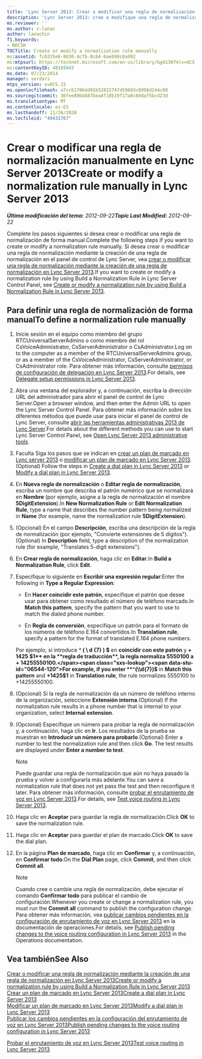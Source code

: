 ```yaml
---
title: 'Lync Server 2013: Crear o modificar una regla de normalización manualmente'
description: 'Lync Server 2013: cree o modifique una regla de normalización de forma manual.'
ms.reviewer: ''
ms.author: v-lanac
author: lanachin
f1.keywords:
- NOCSH
TOCTitle: Create or modify a normalization rule manually
ms:assetid: fc0335e6-8830-4cfb-8c64-6aeb98c0a992
ms:mtpsurl: https://technet.microsoft.com/en-us/library/Gg413074(v=OCS.15)
ms:contentKeyID: 48185943
ms.date: 07/23/2014
manager: serdars
mtps_version: v=OCS.15
ms.openlocfilehash: a7cc61706dd91b52822747d59693c8998d244c08
ms.sourcegitcommit: 36fee89bb887bea4f18b19f17a8c69daf5bc423d
ms.translationtype: MT
ms.contentlocale: es-ES
ms.lasthandoff: 11/26/2020
ms.locfileid: "49431767"
---
```

# <a name="create-or-modify-a-normalization-rule-manually-in-lync-server-2013"></a><span data-ttu-id="06544-103">Crear o modificar una regla de normalización manualmente en Lync Server 2013</span><span class="sxs-lookup"><span data-stu-id="06544-103">Create or modify a normalization rule manually in Lync Server 2013</span></span>

<div data-xmlns="http://www.w3.org/1999/xhtml">

<div class="topic" data-xmlns="http://www.w3.org/1999/xhtml" data-msxsl="urn:schemas-microsoft-com:xslt" data-cs="https://msdn.microsoft.com/">

<div data-asp="https://msdn2.microsoft.com/asp">



</div>

<div id="mainSection">

<div id="mainBody"><span data-ttu-id="06544-104">

<span> </span></span><span class="sxs-lookup"><span data-stu-id="06544-104">

<span> </span></span></span>

<span data-ttu-id="06544-105">_**Última modificación del tema:** 2012-09-22_</span><span class="sxs-lookup"><span data-stu-id="06544-105">_**Topic Last Modified:** 2012-09-22_</span></span>

<span data-ttu-id="06544-106">Complete los pasos siguientes si desea crear o modificar una regla de normalización de forma manual.</span><span class="sxs-lookup"><span data-stu-id="06544-106">Complete the following steps if you want to create or modify a normalization rule manually.</span></span> <span data-ttu-id="06544-107">Si desea crear o modificar una regla de normalización mediante la creación de una regla de normalización en el panel de control de Lync Server, vea [crear o modificar una regla de normalización mediante la creación de una regla de normalización en Lync Server 2013](lync-server-2013-create-or-modify-a-normalization-rule-by-using-build-a-normalization-rule.md).</span><span class="sxs-lookup"><span data-stu-id="06544-107">If you want to create or modify a normalization rule by using Build a Normalization Rule in Lync Server Control Panel, see [Create or modify a normalization rule by using Build a Normalization Rule in Lync Server 2013](lync-server-2013-create-or-modify-a-normalization-rule-by-using-build-a-normalization-rule.md).</span></span>

<div>

## <a name="to-define-a-normalization-rule-manually"></a><span data-ttu-id="06544-108">Para definir una regla de normalización de forma manual</span><span class="sxs-lookup"><span data-stu-id="06544-108">To define a normalization rule manually</span></span>

1.  <span data-ttu-id="06544-109">Inicie sesión en el equipo como miembro del grupo RTCUniversalServerAdmins o como miembro del rol CsVoiceAdministrator, CsServerAdministrator o CsAdministrator.</span><span class="sxs-lookup"><span data-stu-id="06544-109">Log on to the computer as a member of the RTCUniversalServerAdmins group, or as a member of the CsVoiceAdministrator, CsServerAdministrator, or CsAdministrator role.</span></span> <span data-ttu-id="06544-110">Para obtener más información, consulte [permisos de configuración de delegación en Lync Server 2013](lync-server-2013-delegate-setup-permissions.md).</span><span class="sxs-lookup"><span data-stu-id="06544-110">For details, see [Delegate setup permissions in Lync Server 2013](lync-server-2013-delegate-setup-permissions.md).</span></span>

2.  <span data-ttu-id="06544-111">Abra una ventana del explorador y, a continuación, escriba la dirección URL del administrador para abrir el panel de control de Lync Server.</span><span class="sxs-lookup"><span data-stu-id="06544-111">Open a browser window, and then enter the Admin URL to open the Lync Server Control Panel.</span></span> <span data-ttu-id="06544-112">Para obtener más información sobre los diferentes métodos que puede usar para iniciar el panel de control de Lync Server, consulte [abrir las herramientas administrativas 2013 de Lync Server](lync-server-2013-open-lync-server-administrative-tools.md).</span><span class="sxs-lookup"><span data-stu-id="06544-112">For details about the different methods you can use to start Lync Server Control Panel, see [Open Lync Server 2013 administrative tools](lync-server-2013-open-lync-server-administrative-tools.md).</span></span>

3.  <span data-ttu-id="06544-113">Faculta Siga los pasos que se indican en [crear un plan de marcado en Lync server 2013](lync-server-2013-create-a-dial-plan.md) o [modificar un plan de marcado en Lync Server 2013](lync-server-2013-modify-a-dial-plan.md).</span><span class="sxs-lookup"><span data-stu-id="06544-113">(Optional) Follow the steps in [Create a dial plan in Lync Server 2013](lync-server-2013-create-a-dial-plan.md) or [Modify a dial plan in Lync Server 2013](lync-server-2013-modify-a-dial-plan.md).</span></span>

4.  <span data-ttu-id="06544-114">En **Nueva regla de normalización** o **Editar regla de normalización**, escriba un nombre que describa el patrón numérico que se normalizará en **Nombre** (por ejemplo, asigne a la regla de normalización el nombre **5DigitExtension**).</span><span class="sxs-lookup"><span data-stu-id="06544-114">In **New Normalization Rule** or **Edit Normalization Rule**, type a name that describes the number pattern being normalized in **Name** (for example, name the normalization rule **5DigitExtension**).</span></span>

5.  <span data-ttu-id="06544-115">(Opcional) En el campo **Descripción**, escriba una descripción de la regla de normalización (por ejemplo, "Convierte extensiones de 5 dígitos").</span><span class="sxs-lookup"><span data-stu-id="06544-115">(Optional) In **Description** field, type a description of the normalization rule (for example, "Translates 5-digit extensions").</span></span>

6.  <span data-ttu-id="06544-116">En **Crear regla de normalización**, haga clic en **Editar**.</span><span class="sxs-lookup"><span data-stu-id="06544-116">In **Build a Normalization Rule**, click **Edit**.</span></span>

7.  <span data-ttu-id="06544-117">Especifique lo siguiente en **Escribir una expresión regular**:</span><span class="sxs-lookup"><span data-stu-id="06544-117">Enter the following in **Type a Regular Expression**:</span></span>
    
      - <span data-ttu-id="06544-118">En **Hacer coincidir este patrón**, especifique el patrón que desee usar para obtener como resultado el número de teléfono marcado.</span><span class="sxs-lookup"><span data-stu-id="06544-118">In **Match this pattern**, specify the pattern that you want to use to match the dialed phone number.</span></span>
    
      - <span data-ttu-id="06544-119">En **Regla de conversión**, especifique un patrón para el formato de los números de teléfono E.164 convertidos.</span><span class="sxs-lookup"><span data-stu-id="06544-119">In **Translation rule**, specify a pattern for the format of translated E.164 phone numbers.</span></span>
    
    <span data-ttu-id="06544-120">Por ejemplo, si introduce **^ ( \\ d {7} ) $** en **coincidir con este patrón** y **+ 1425 $1** en la **regla de traducción**, la regla normaliza 5550100 a + 14255550100.</span><span class="sxs-lookup"><span data-stu-id="06544-120">For example, if you enter **^(\\d{7})$** in **Match this pattern** and **+1425$1** in **Translation rule**, the rule normalizes 5550100 to +14255550100.</span></span>

8.  <span data-ttu-id="06544-121">(Opcional) Si la regla de normalización da un número de teléfono interno de la organización, seleccione **Extensión interna**.</span><span class="sxs-lookup"><span data-stu-id="06544-121">(Optional) If the normalization rule results in a phone number that is internal to your organization, select **Internal extension**.</span></span>

9.  <span data-ttu-id="06544-p104">(Opcional) Especifique un número para probar la regla de normalización y, a continuación, haga clic en **Ir**. Los resultados de la prueba se muestran en **Introducir un número para probarlo**.</span><span class="sxs-lookup"><span data-stu-id="06544-p104">(Optional) Enter a number to test the normalization rule and then click **Go**. The test results are displayed under **Enter a number to test**.</span></span>
    
    <div>
    

    > [!NOTE]  
    > <span data-ttu-id="06544-124">Puede guardar una regla de normalización que aún no haya pasado la prueba y volver a configurarla más adelante.</span><span class="sxs-lookup"><span data-stu-id="06544-124">You can save a normalization rule that does not yet pass the test and then reconfigure it later.</span></span> <span data-ttu-id="06544-125">Para obtener más información, consulte <A href="lync-server-2013-test-voice-routing.md">probar el enrutamiento de voz en Lync Server 2013</A>.</span><span class="sxs-lookup"><span data-stu-id="06544-125">For details, see <A href="lync-server-2013-test-voice-routing.md">Test voice routing in Lync Server 2013</A>.</span></span>

    
    </div>

10. <span data-ttu-id="06544-126">Haga clic en **Aceptar** para guardar la regla de normalización.</span><span class="sxs-lookup"><span data-stu-id="06544-126">Click **OK** to save the normalization rule.</span></span>

11. <span data-ttu-id="06544-127">Haga clic en **Aceptar** para guardar el plan de marcado.</span><span class="sxs-lookup"><span data-stu-id="06544-127">Click **OK** to save the dial plan.</span></span>

12. <span data-ttu-id="06544-128">En la página **Plan de marcado**, haga clic en **Confirmar** y, a continuación, en **Confirmar todo**.</span><span class="sxs-lookup"><span data-stu-id="06544-128">On the **Dial Plan** page, click **Commit**, and then click **Commit all**.</span></span>
    
    <div>
    

    > [!NOTE]  
    > <span data-ttu-id="06544-129">Cuando cree o cambie una regla de normalización, debe ejecutar el
comando <STRONG>Confirmar todo</STRONG> para publicar el cambio de configuración.</span><span class="sxs-lookup"><span data-stu-id="06544-129">Whenever you create or change a normalization rule, you must run the <STRONG>Commit all</STRONG> command to publish the configuration change.</span></span> <span data-ttu-id="06544-130">Para obtener más información, vea <A href="lync-server-2013-publish-pending-changes-to-the-voice-routing-configuration.md">publicar cambios pendientes en la configuración de enrutamiento de voz en Lync Server 2013</A> en la documentación de operaciones.</span><span class="sxs-lookup"><span data-stu-id="06544-130">For details, see <A href="lync-server-2013-publish-pending-changes-to-the-voice-routing-configuration.md">Publish pending changes to the voice routing configuration in Lync Server 2013</A> in the Operations documentation.</span></span>

    
    </div>

</div>

<div>

## <a name="see-also"></a><span data-ttu-id="06544-131">Vea también</span><span class="sxs-lookup"><span data-stu-id="06544-131">See Also</span></span>


[<span data-ttu-id="06544-132">Crear o modificar una regla de normalización mediante la creación de una regla de normalización en Lync Server 2013</span><span class="sxs-lookup"><span data-stu-id="06544-132">Create or modify a normalization rule by using Build a Normalization Rule in Lync Server 2013</span></span>](lync-server-2013-create-or-modify-a-normalization-rule-by-using-build-a-normalization-rule.md)  
[<span data-ttu-id="06544-133">Crear un plan de marcado en Lync Server 2013</span><span class="sxs-lookup"><span data-stu-id="06544-133">Create a dial plan in Lync Server 2013</span></span>](lync-server-2013-create-a-dial-plan.md)  
[<span data-ttu-id="06544-134">Modificar un plan de marcado en Lync Server 2013</span><span class="sxs-lookup"><span data-stu-id="06544-134">Modify a dial plan in Lync Server 2013</span></span>](lync-server-2013-modify-a-dial-plan.md)  
[<span data-ttu-id="06544-135">Publicar los cambios pendientes en la configuración del enrutamiento de voz en Lync Server 2013</span><span class="sxs-lookup"><span data-stu-id="06544-135">Publish pending changes to the voice routing configuration in Lync Server 2013</span></span>](lync-server-2013-publish-pending-changes-to-the-voice-routing-configuration.md)  


[<span data-ttu-id="06544-136">Probar el enrutamiento de voz en Lync Server 2013</span><span class="sxs-lookup"><span data-stu-id="06544-136">Test voice routing in Lync Server 2013</span></span>](lync-server-2013-test-voice-routing.md)  
  

<span data-ttu-id="06544-137"></div>

</div>

<span> </span>

</div>

</div>

</span><span class="sxs-lookup"><span data-stu-id="06544-137"></div>

</div>

<span> </span>

</div>

</div>

</span></span></div>

